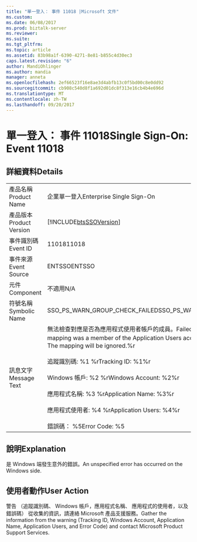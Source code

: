 ```yaml
---
title: "單一登入： 事件 11018 |Microsoft 文件"
ms.custom: 
ms.date: 06/08/2017
ms.prod: biztalk-server
ms.reviewer: 
ms.suite: 
ms.tgt_pltfrm: 
ms.topic: article
ms.assetid: 83b98a1f-6390-4271-8e81-b855c4d30ec3
caps.latest.revision: "6"
author: MandiOhlinger
ms.author: mandia
manager: anneta
ms.openlocfilehash: 2ef66523f16e8ae3d4abfb13c0f5bd00c8e0dd92
ms.sourcegitcommit: cb908c540d8f1a692d01dc8f313e16cb4b4e696d
ms.translationtype: MT
ms.contentlocale: zh-TW
ms.lasthandoff: 09/20/2017
---
```

# <a name="single-sign-on-event-11018"></a><span data-ttu-id="553e6-102">單一登入： 事件 11018</span><span class="sxs-lookup"><span data-stu-id="553e6-102">Single Sign-On: Event 11018</span></span>
## <a name="details"></a><span data-ttu-id="553e6-103">詳細資料</span><span class="sxs-lookup"><span data-stu-id="553e6-103">Details</span></span>  
  
|||  
|-|-|  
|<span data-ttu-id="553e6-104">產品名稱</span><span class="sxs-lookup"><span data-stu-id="553e6-104">Product Name</span></span>|<span data-ttu-id="553e6-105">企業單一登入</span><span class="sxs-lookup"><span data-stu-id="553e6-105">Enterprise Single Sign-On</span></span>|  
|<span data-ttu-id="553e6-106">產品版本</span><span class="sxs-lookup"><span data-stu-id="553e6-106">Product Version</span></span>|[!INCLUDE[btsSSOVersion](../includes/btsssoversion-md.md)]|  
|<span data-ttu-id="553e6-107">事件識別碼</span><span class="sxs-lookup"><span data-stu-id="553e6-107">Event ID</span></span>|<span data-ttu-id="553e6-108">11018</span><span class="sxs-lookup"><span data-stu-id="553e6-108">11018</span></span>|  
|<span data-ttu-id="553e6-109">事件來源</span><span class="sxs-lookup"><span data-stu-id="553e6-109">Event Source</span></span>|<span data-ttu-id="553e6-110">ENTSSO</span><span class="sxs-lookup"><span data-stu-id="553e6-110">ENTSSO</span></span>|  
|<span data-ttu-id="553e6-111">元件</span><span class="sxs-lookup"><span data-stu-id="553e6-111">Component</span></span>|<span data-ttu-id="553e6-112">不適用</span><span class="sxs-lookup"><span data-stu-id="553e6-112">N/A</span></span>|  
|<span data-ttu-id="553e6-113">符號名稱</span><span class="sxs-lookup"><span data-stu-id="553e6-113">Symbolic Name</span></span>|<span data-ttu-id="553e6-114">SSO_PS_WARN_GROUP_CHECK_FAILED</span><span class="sxs-lookup"><span data-stu-id="553e6-114">SSO_PS_WARN_GROUP_CHECK_FAILED</span></span>|  
|<span data-ttu-id="553e6-115">訊息文字</span><span class="sxs-lookup"><span data-stu-id="553e6-115">Message Text</span></span>|<span data-ttu-id="553e6-116">無法檢查對應是否為應用程式使用者帳戶的成員。</span><span class="sxs-lookup"><span data-stu-id="553e6-116">Failed to check whether the mapping was a member of the Application Users account.</span></span> <span data-ttu-id="553e6-117">將 ignored.%r 對應。</span><span class="sxs-lookup"><span data-stu-id="553e6-117">The mapping will be ignored.%r</span></span><br /><br /> <span data-ttu-id="553e6-118">追蹤識別碼: %1 %r</span><span class="sxs-lookup"><span data-stu-id="553e6-118">Tracking ID: %1%r</span></span><br /><br /> <span data-ttu-id="553e6-119">Windows 帳戶: %2 %r</span><span class="sxs-lookup"><span data-stu-id="553e6-119">Windows Account: %2%r</span></span><br /><br /> <span data-ttu-id="553e6-120">應用程式名稱: %3 %r</span><span class="sxs-lookup"><span data-stu-id="553e6-120">Application Name: %3%r</span></span><br /><br /> <span data-ttu-id="553e6-121">應用程式使用者: %4 %r</span><span class="sxs-lookup"><span data-stu-id="553e6-121">Application Users: %4%r</span></span><br /><br /> <span data-ttu-id="553e6-122">錯誤碼： %5</span><span class="sxs-lookup"><span data-stu-id="553e6-122">Error Code: %5</span></span>|  
  
## <a name="explanation"></a><span data-ttu-id="553e6-123">說明</span><span class="sxs-lookup"><span data-stu-id="553e6-123">Explanation</span></span>  
 <span data-ttu-id="553e6-124">是 Windows 端發生意外的錯誤。</span><span class="sxs-lookup"><span data-stu-id="553e6-124">An unspecified error has occurred on the Windows side.</span></span>  
  
## <a name="user-action"></a><span data-ttu-id="553e6-125">使用者動作</span><span class="sxs-lookup"><span data-stu-id="553e6-125">User Action</span></span>  
 <span data-ttu-id="553e6-126">警告 （追蹤識別碼、 Windows 帳戶，應用程式名稱、 應用程式的使用者，以及錯誤碼） 從收集的資訊，請連絡 Microsoft 產品支援服務。</span><span class="sxs-lookup"><span data-stu-id="553e6-126">Gather the information from the warning (Tracking ID, Windows Account, Application Name, Application Users, and Error Code) and contact Microsoft Product Support Services.</span></span>